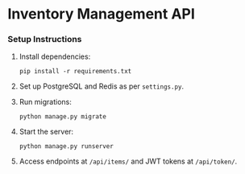 
# Inventory Management API

### Setup Instructions
1. Install dependencies:
   ```
   pip install -r requirements.txt
   ```

2. Set up PostgreSQL and Redis as per `settings.py`.

3. Run migrations:
   ```
   python manage.py migrate
   ```

4. Start the server:
   ```
   python manage.py runserver
   ```

5. Access endpoints at `/api/items/` and JWT tokens at `/api/token/`.
    